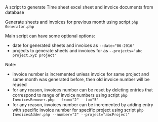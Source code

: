 A script to generate Time sheet excel sheet and invoice documents from database

Generate sheets and invoices for previous month using script `php Generator.php`

Main script can have some optional options:

* date for generated sheets and invoices as `--date="06-2016"`
* projects to generate sheets and invoices for as `--projects="abc project,xyz project"`

Note:

* invoice number is incremented unless invoice for same project and same month was generated before, then old invoice number will be reused
* for any reason, invoices number can be reset by deleting entries that correspond to range of invoice numbers using script `php InvoicesRemover.php --from="2" --to="5"`
* for any reason, invoices number can be incremented by adding entry with specific invoice number for specific project using script `php InvoicesAdder.php --number="2" --project="abcProject"`